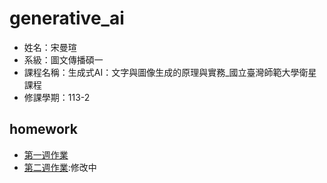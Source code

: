 # generative_ai

- 姓名：宋曼瑄
- 系級：圖文傳播碩一
- 課程名稱：生成式AI：文字與圖像生成的原理與實務_國立臺灣師範大學衛星課程
- 修課學期：113-2

## homework
- [第一週作業](https://colab.research.google.com/drive/1blQH64t6T7c0PpLbOu4fnMpQcMVn9GB4#scrollTo=vM_S_9NrfvgQ)
- [第二週作業](https://colab.research.google.com/drive/1tC8BonyFTnz3lRdVghIz2FkfKc5UrON2#scrollTo=pEq2NFpF0Avf):修改中
